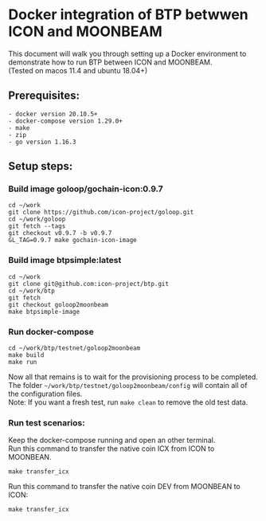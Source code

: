 # Docker integration of BTP betwwen ICON and MOONBEAM

This document will walk you through setting up a Docker environment to demonstrate how to run BTP between ICON and MOONBEAM.   
(Tested on macos 11.4 and ubuntu 18.04+)

## Prerequisites:  
```
- docker version 20.10.5+
- docker-compose version 1.29.0+
- make
- zip
- go version 1.16.3
```

## Setup steps:  


### Build image goloop/gochain-icon:0.9.7

```
cd ~/work
git clone https://github.com/icon-project/goloop.git
cd ~/work/goloop
git fetch --tags
git checkout v0.9.7 -b v0.9.7
GL_TAG=0.9.7 make gochain-icon-image
```

### Build image btpsimple:latest

```
cd ~/work
git clone git@github.com:icon-project/btp.git
cd ~/work/btp
git fetch
git checkout goloop2moonbeam
make btpsimple-image
```

### Run docker-compose

```
cd ~/work/btp/testnet/goloop2moonbeam
make build
make run
```

Now all that remains is to wait for the provisioning process to be completed.    
The folder `~/work/btp/testnet/goloop2moonbeam/config` will contain all of the configuration files.   
Note: If you want a fresh test, run `make clean` to remove the old test data.

### Run test scenarios:

Keep the docker-compose running and open an other terminal.  
Run this command to transfer the native coin ICX from ICON to MOONBEAN.
```
make transfer_icx
```

Run this command to transfer the native coin DEV from MOONBEAN to ICON:
```
make transfer_icx
```
